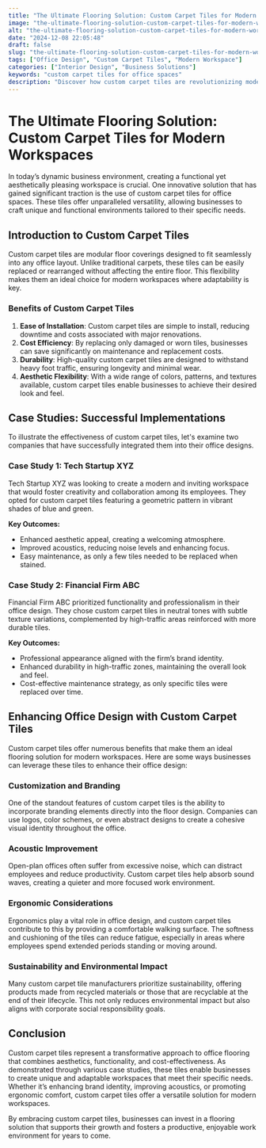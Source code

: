 ```yaml
---
title: "The Ultimate Flooring Solution: Custom Carpet Tiles for Modern Workspaces"
image: "the-ultimate-flooring-solution-custom-carpet-tiles-for-modern-workspaces.png"
alt: "the-ultimate-flooring-solution-custom-carpet-tiles-for-modern-workspaces"
date: "2024-12-08 22:05:48"
draft: false
slug: "the-ultimate-flooring-solution-custom-carpet-tiles-for-modern-workspaces"
tags: ["Office Design", "Custom Carpet Tiles", "Modern Workspace"]
categories: ["Interior Design", "Business Solutions"]
keywords: "custom carpet tiles for office spaces"
description: "Discover how custom carpet tiles are revolutionizing modern workspaces with their versatility and functionality. Explore case studies showcasing successful implementations."
---
```


# The Ultimate Flooring Solution: Custom Carpet Tiles for Modern Workspaces

In today’s dynamic business environment, creating a functional yet aesthetically pleasing workspace is crucial. One innovative solution that has gained significant traction is the use of custom carpet tiles for office spaces. These tiles offer unparalleled versatility, allowing businesses to craft unique and functional environments tailored to their specific needs.

## Introduction to Custom Carpet Tiles

Custom carpet tiles are modular floor coverings designed to fit seamlessly into any office layout. Unlike traditional carpets, these tiles can be easily replaced or rearranged without affecting the entire floor. This flexibility makes them an ideal choice for modern workspaces where adaptability is key.

### Benefits of Custom Carpet Tiles

1. **Ease of Installation**: Custom carpet tiles are simple to install, reducing downtime and costs associated with major renovations.
2. **Cost Efficiency**: By replacing only damaged or worn tiles, businesses can save significantly on maintenance and replacement costs.
3. **Durability**: High-quality custom carpet tiles are designed to withstand heavy foot traffic, ensuring longevity and minimal wear.
4. **Aesthetic Flexibility**: With a wide range of colors, patterns, and textures available, custom carpet tiles enable businesses to achieve their desired look and feel.

## Case Studies: Successful Implementations

To illustrate the effectiveness of custom carpet tiles, let's examine two companies that have successfully integrated them into their office designs.

### Case Study 1: Tech Startup XYZ

Tech Startup XYZ was looking to create a modern and inviting workspace that would foster creativity and collaboration among its employees. They opted for custom carpet tiles featuring a geometric pattern in vibrant shades of blue and green. 

**Key Outcomes:**
- Enhanced aesthetic appeal, creating a welcoming atmosphere.
- Improved acoustics, reducing noise levels and enhancing focus.
- Easy maintenance, as only a few tiles needed to be replaced when stained.

### Case Study 2: Financial Firm ABC

Financial Firm ABC prioritized functionality and professionalism in their office design. They chose custom carpet tiles in neutral tones with subtle texture variations, complemented by high-traffic areas reinforced with more durable tiles.

**Key Outcomes:**
- Professional appearance aligned with the firm’s brand identity.
- Enhanced durability in high-traffic zones, maintaining the overall look and feel.
- Cost-effective maintenance strategy, as only specific tiles were replaced over time.

## Enhancing Office Design with Custom Carpet Tiles

Custom carpet tiles offer numerous benefits that make them an ideal flooring solution for modern workspaces. Here are some ways businesses can leverage these tiles to enhance their office design:

### Customization and Branding

One of the standout features of custom carpet tiles is the ability to incorporate branding elements directly into the floor design. Companies can use logos, color schemes, or even abstract designs to create a cohesive visual identity throughout the office.

### Acoustic Improvement

Open-plan offices often suffer from excessive noise, which can distract employees and reduce productivity. Custom carpet tiles help absorb sound waves, creating a quieter and more focused work environment.

### Ergonomic Considerations

Ergonomics play a vital role in office design, and custom carpet tiles contribute to this by providing a comfortable walking surface. The softness and cushioning of the tiles can reduce fatigue, especially in areas where employees spend extended periods standing or moving around.

### Sustainability and Environmental Impact

Many custom carpet tile manufacturers prioritize sustainability, offering products made from recycled materials or those that are recyclable at the end of their lifecycle. This not only reduces environmental impact but also aligns with corporate social responsibility goals.

## Conclusion

Custom carpet tiles represent a transformative approach to office flooring that combines aesthetics, functionality, and cost-effectiveness. As demonstrated through various case studies, these tiles enable businesses to create unique and adaptable workspaces that meet their specific needs. Whether it’s enhancing brand identity, improving acoustics, or promoting ergonomic comfort, custom carpet tiles offer a versatile solution for modern workspaces.

By embracing custom carpet tiles, businesses can invest in a flooring solution that supports their growth and fosters a productive, enjoyable work environment for years to come.